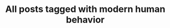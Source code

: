 ---
layout: tag
title: "All posts tagged with modern human behavior"
permalink: /weblog/tags/modern-human-behavior/
taxonomy: modern human behavior
---